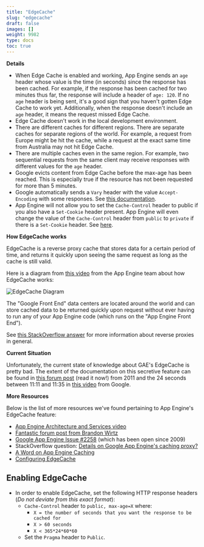 ```yaml
---
title: "EdgeCache"
slug: "edgecache"
draft: false
images: []
weight: 9982
type: docs
toc: true
---
```


**Details**

* When Edge Cache is enabled and working, App Engine sends an `age` header whose value is the time (in seconds) since the response has been cached. For example, if the response has been cached for two minutes thus far, the response will include a header of `age: 120`. If no `age` header is being sent, it's a good sign that you haven't gotten Edge Cache to work yet. Additionally, when the response doesn't include an `age` header, it means the request missed Edge Cache.
* Edge Cache doesn't work in the local development environment.
* There are different caches for different regions. There are separate caches for separate regions of the world. For example, a request from Europe might be hit the cache, while a request at the exact same time from Australia may not hit Edge Cache.
* There are multiple caches even in the same region. For example, two sequential requests from the same client may receive responses with different values for the `age` header.
* Google evicts content from Edge Cache before the max-age has been reached. This is especially true if the resource has not been requested for more than 5 minutes.
* Google automatically sends a `Vary` header with the value `Accept-Encoding` with some responses. See [this documentation](https://developers.google.com/appengine/docs/python/requests#Python_Responses).
* App Engine will not allow you to set the `Cache-Control` header to public if you also have a `Set-Cookie` header present. App Engine will even change the value of the `Cache-Control` header from `public` to `private` if there is a `Set-Cookie` header. See [here](https://developers.google.com/appengine/docs/python/requests#Python_Responses).

**How EdgeCache works**

EdgeCache is a reverse proxy cache that stores data for a certain period of time, and returns it quickly upon seeing the same request as long as the cache is still valid.

Here is a diagram from [this video](https://www.youtube.com/watch?v=QJp6hmASstQ) from the App Engine team about how EdgeCache works:

![EdgeCache Diagram](http://i.imgur.com/DJOWOLC.png)

The "Google Front End" data centers are located around the world and can store cached data to be returned quickly upon request without ever having to run any of your App Engine code (which runs on the "App Engine Front End").

See [this StackOverflow answer](http://stackoverflow.com/a/366212/1206439) for more information about reverse proxies in general.

**Current Situation**

Unfortunately, the current state of knowledge about GAE's EdgeCache is pretty bad. The extent of the documentation on this secretive feature can be found in [this forum post](https://groups.google.com/forum/#!topic/google-appengine/6xAV2Q5x8AU/discussion) (read it now!) from 2011 and the 24 seconds between 11:11 and 11:35 in [this video](http://youtu.be/QJp6hmASstQ?t=11m11s) from Google.

**More Resources**

Below is the list of more resources we've found pertaining to App Engine's EdgeCache feature:

* [App Engine Architecture and Services video](http://youtu.be/QJp6hmASstQ?t=11m11s)
* [Fantastic forum post from Brandon Wirtz](https://groups.google.com/forum/#!topic/google-appengine/6xAV2Q5x8AU/discussion)
* [Google App Engine Issue #2258](https://code.google.com/p/googleappengine/issues/detail?id=2258) (which has been open since 2009)
* StackOverflow question: [Details on Google App Engine's caching proxy?](http://stackoverflow.com/questions/3947643/details-on-google-app-engines-caching-proxy)
* [A Word on App Engine Caching](https://davepeck.org/2011/10/25/a-word-on-app-engine-caching/)
* [Configuring EdgeCache](http://learntogoogleit.com/post/54611844088/configuring-edgecache-a-cache-for-app-engine)


## Enabling EdgeCache
* In order to enable EdgeCache, set the following HTTP response headers (*Do not deviate from this exact format*):
    * `Cache-Control` header to `public, max-age=X` where:
        * `X = the number of seconds that you want the response to be cached for`
        * `X > 60 seconds`
        * `X < 365*24*60*60`
    * Set the `Pragma` header to `Public`. 


